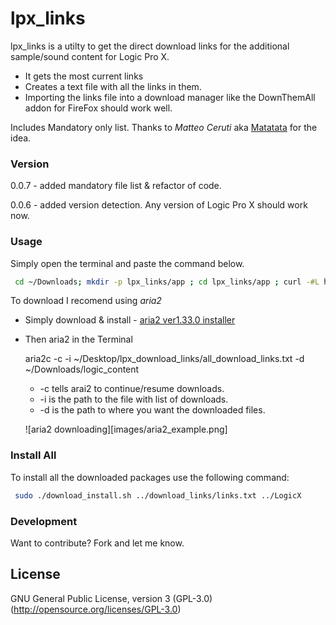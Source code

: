# lpx_links

lpx_links is a utilty to get the direct download links for the additional sample/sound content for Logic Pro X.

  - It gets the most current links
  - Creates a text file with all the links in them.
  - Importing the links file into a download manager like the DownThemAll addon for FireFox should work well.
  
  Includes Mandatory only list. Thanks to _Matteo Ceruti_ aka [Matatata](https://github.com/matatata) for the idea.
 
### Version

0.0.7 - added mandatory file list & refactor of code.

0.0.6 - added version detection. Any version of Logic Pro X should work now.

### Usage

Simply open the terminal and paste the command below.

```sh
 cd ~/Downloads; mkdir -p lpx_links/app ; cd lpx_links/app ; curl -#L https://goo.gl/nUrpPi | tar -xzv --strip-components 1 ; ./lpx_links.rb

```

To download I recomend using *aria2* 

- Simply download & install - [aria2 ver1.33.0 installer](https://github.com/aria2/aria2/releases/download/release-1.33.0/aria2-1.33.0-osx-darwin.dmg)
- Then aria2 in the Terminal
   
   
    aria2c -c -i ~/Desktop/lpx_download_links/all_download_links.txt -d ~/Downloads/logic_content
    
    
   - -c tells arai2 to continue/resume downloads.
   - -i is the path to the file with list of downloads.
   - -d is the path to where you want the downloaded files. 
   
   ![aria2 downloading][images/aria2_example.png]
   


### Install All

To install all the downloaded packages use the following command:

```sh
 sudo ./download_install.sh ../download_links/links.txt ../LogicX
```

### Development

Want to contribute? Fork and let me know.

License
----

GNU General Public License, version 3 (GPL-3.0)
(http://opensource.org/licenses/GPL-3.0)
